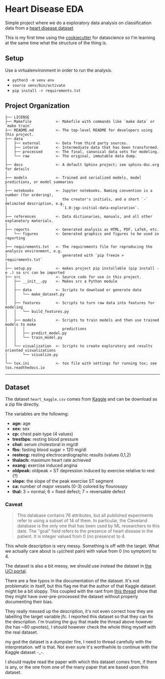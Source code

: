 Heart Disease EDA
==============================

Simple project where we do a exploratory data analysis on classification data from a [heart disease dataset](https://www.kaggle.com/ronitf/heart-disease-uci)

This is my first time using the [cookiecutter](https://drivendata.github.io/cookiecutter-data-science/) for datascience so I'm learning at the same time what the structure of the thing is.

## Setup
Use a virtualenvironment in order to run the analysis.
- `python3 -m venv env`
- `source venv/bin/activate`
- `pip install -r requirements.txt`

Project Organization
------------

    ├── LICENSE
    ├── Makefile           <- Makefile with commands like `make data` or `make train`
    ├── README.md          <- The top-level README for developers using this project.
    ├── data
    │   ├── external       <- Data from third party sources.
    │   ├── interim        <- Intermediate data that has been transformed.
    │   ├── processed      <- The final, canonical data sets for modeling.
    │   └── raw            <- The original, immutable data dump.
    │
    ├── docs               <- A default Sphinx project; see sphinx-doc.org for details
    │
    ├── models             <- Trained and serialized models, model predictions, or model summaries
    │
    ├── notebooks          <- Jupyter notebooks. Naming convention is a number (for ordering),
    │                         the creator's initials, and a short `-` delimited description, e.g.
    │                         `1.0-jqp-initial-data-exploration`.
    │
    ├── references         <- Data dictionaries, manuals, and all other explanatory materials.
    │
    ├── reports            <- Generated analysis as HTML, PDF, LaTeX, etc.
    │   └── figures        <- Generated graphics and figures to be used in reporting
    │
    ├── requirements.txt   <- The requirements file for reproducing the analysis environment, e.g.
    │                         generated with `pip freeze > requirements.txt`
    │
    ├── setup.py           <- makes project pip installable (pip install -e .) so src can be imported
    ├── src                <- Source code for use in this project.
    │   ├── __init__.py    <- Makes src a Python module
    │   │
    │   ├── data           <- Scripts to download or generate data
    │   │   └── make_dataset.py
    │   │
    │   ├── features       <- Scripts to turn raw data into features for modeling
    │   │   └── build_features.py
    │   │
    │   ├── models         <- Scripts to train models and then use trained models to make
    │   │   │                 predictions
    │   │   ├── predict_model.py
    │   │   └── train_model.py
    │   │
    │   └── visualization  <- Scripts to create exploratory and results oriented visualizations
    │       └── visualize.py
    │
    └── tox.ini            <- tox file with settings for running tox; see tox.readthedocs.io


--------

## Dataset
The dataset `heart_kaggle.csv` comes from [Kaggle](https://www.kaggle.com/ronitf/heart-disease-uci) and can be download as a zip file directly.

The variables are the following: 
- **age:** age
- **sex:** sex
- **cp:** chest pain type (4 values)
- **trestbps:** resting blood pressure
- **chol:** serum cholestoral in mg/dl
- **fbs:** fasting blood sugar > 120 mg/dl
- **restecg:** resting electrocardiographic results (values 0,1,2)
- **thalach:** maximum heart rate achieved
- **exang:** exercise induced angina
- **oldpeak:** oldpeak = ST depression induced by exercise relative to rest (?)
- **slope:** the slope of the peak exercise ST segment
- **ca:** number of major vessels (0-3) colored by flourosopy
- **thal:** 3 = normal; 6 = fixed defect; 7 = reversable defect

### Caveat
> This database contains 76 attributes, but all published experiments refer to using a subset of 14 of them. In particular, the Cleveland database is the only one that has been used by ML researchers to
this date. The "goal" field refers to the presence of heart disease in the patient. It is integer valued from 0 (no presence) to 4. 

This whole description is very messy. Something is off with the target.
What we actually care about is `cp`(chest pain) with value from 0 (no symptom) to 4.

The dataset is also a bit messy, we should use instead the dataset in [the UCI portal](https://archive.ics.uci.edu/ml/datasets/heart+Disease).

There are a few typos in the documentation of the dataset. It's not problematic in itself, but this flag me that the author of that Kaggle dataset might be a bit sloppy. This coupled with the rant from [this thread](https://www.kaggle.com/ronitf/heart-disease-uci/discussion/105877) show that they might have over-pre-processed the dataset without properly documenting their bias.

They really messed up the description, it's not even correct how they are labelling the target variable jfc. I reported this dataset so that they can fix the description. I'm trusting the guy that made the thread above however (he has ~80 upvotes), I should however check the whole thing myself with the real dataset.

my god the dataset is a dumpster fire, I need to thread carefully with the interpretation. wtf is that. Not even sure it's worthwhile to continue with the Kaggle dataset -_-.

I should maybe read the paper with which this dataset comes from, if there is any, or the one from one of the many paper that are based upon this dataset.
